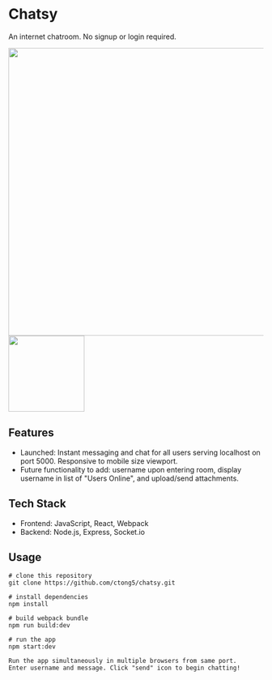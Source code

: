 # Chatsy
An internet chatroom. No signup or login required.

<span>
<img src="https://user-images.githubusercontent.com/46356648/65451411-f80e7800-ddf3-11e9-8612-e030b58caef1.png" width="568">

<img src="https://user-images.githubusercontent.com/46356648/65450896-fe502480-ddf2-11e9-9d71-521e011a4e41.png" width="150">
</span>

## Features
* Launched: Instant messaging and chat for all users serving localhost on port 5000. Responsive to mobile size viewport.
* Future functionality to add: username upon entering room, display username in list of "Users Online", and upload/send attachments.


## Tech Stack
* Frontend: JavaScript, React, Webpack
* Backend: Node.js, Express, Socket.io

## Usage

```
# clone this repository
git clone https://github.com/ctong5/chatsy.git

# install dependencies
npm install

# build webpack bundle
npm run build:dev

# run the app
npm start:dev

Run the app simultaneously in multiple browsers from same port.
Enter username and message. Click "send" icon to begin chatting!
```
